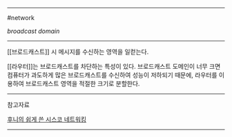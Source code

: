 
---

#network 

*broadcast domain*

---

[[브로드캐스트]] 시 메시지를 수신하는 영역을 일컫는다.

[[라우터]]는 브로드캐스트를 차단하는 특성이 있다. 
브로드캐스트 도메인이 너무 크면 컴퓨터가 과도하게 많은 브로드캐스트를 수신하여 성능이 저하되기 때문에, 라우터를 이용하여 브로드캐스트 영역을 적절한 크기로 분할한다.

---

참고자료

[후니의 쉽게 쓴 시스코 네트워킹](https://product.kyobobook.co.kr/detail/S000000562247)

---